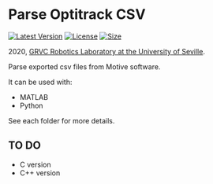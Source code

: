 # Parse Optitrack CSV
[![Latest Version](https://img.shields.io/github/release/grvcPerception/parse_optitrack_csv)](https://github.com/grvcPerception/parse_optitrack_csv/releases)
[![License       ](https://img.shields.io/github/license/grvcPerception/parse_optitrack_csv)](LICENSE)
[![Size          ](https://img.shields.io/github/repo-size/grvcPerception/parse_optitrack_csv)](README.md)

2020, [ GRVC Robotics Laboratory at the University of Seville](https://grvc.us.es/).

Parse exported csv files from Motive software.

It can be used with:
* MATLAB
* Python

See each folder for more details.

## TO DO
* C version
* C++ version
